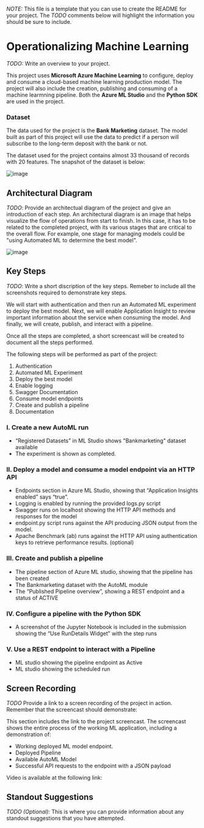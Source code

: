 *NOTE:* This file is a template that you can use to create the README for your project. The *TODO* comments below will highlight the information you should be sure to include.


# Operationalizing Machine Learning

*TODO:* Write an overview to your project.

This project uses **Microsoft Azure Machine Learning** to configure, deploy and consume a cloud-based machine learning production model.
The project will also include the creation, publishing and consuming of a machine learmning pipeline.
Both the **Azure ML Studio** and the **Python SDK** are used in the project. 

### Dataset

The data used for the project is the **Bank Marketing** dataset. 
The model built as part of this project will use the data to predict if a person will subscribe to the long-term deposit with the bank or not.

The dataset used for the project contains almost 33 thousand of records with 20 features.
The snapshot of the dataset is below: 

![image](https://user-images.githubusercontent.com/60096624/109403410-5a5a9900-7955-11eb-9812-c3806b9a8ffe.png)

## **Architectural Diagram**
*TODO*: Provide an architectual diagram of the project and give an introduction of each step. An architectural diagram is an image that helps visualize the flow of operations from start to finish. In this case, it has to be related to the completed project, with its various stages that are critical to the overall flow. For example, one stage for managing models could be "using Automated ML to determine the best model". 

![image](https://user-images.githubusercontent.com/60096624/112736915-53bc4300-8f4e-11eb-8637-06e2bb16b920.png)

## **Key Steps**
*TODO*: Write a short discription of the key steps. Remeber to include all the screenshots required to demonstrate key steps. 

We will start with authentication and then run an Automated ML experiment to deploy the best model.
Next, we will enable Application Insight to review important information about the service when consuming the model.
And finally, we will create, publish, and interact with a pipeline. 

Once all the steps are completed, a short screencast will be created to document all the steps performed.

The following steps will be performed as part of the project:

1.  Authentication
2.  Automated ML Experiment
3.  Deploy the best model
4.  Enable logging
5.  Swagger Documentation
6.  Consume model endpoints
7.  Create and publish a pipeline
8.  Documentation

### **I. Create a new AutoML run**

- “Registered Datasets” in ML Studio shows "Bankmarketing" dataset available
- The experiment is shown as completed.

### **II. Deploy a model and consume a model endpoint via an HTTP API**

- Endpoints section in Azure ML Studio, showing that “Application Insights enabled” says “true”.
- Logging is enabled by running the provided logs.py script
- Swagger runs on localhost showing the HTTP API methods and responses for the model
- endpoint.py script runs against the API producing JSON output from the model.
- Apache Benchmark (ab) runs against the HTTP API using authentication keys to retrieve performance results. (optional)

### **III. Create and publish a pipeline**

- The pipeline section of Azure ML studio, showing that the pipeline has been created
- The Bankmarketing dataset with the AutoML module
- The “Published Pipeline overview”, showing a REST endpoint and a status of ACTIVE

### **IV. Configure a pipeline with the Python SDK**

- A screenshot of the Jupyter Notebook is included in the submission showing the “Use RunDetails Widget” with the step runs

### **V. Use a REST endpoint to interact with a Pipeline**

- ML studio showing the pipeline endpoint as Active
- ML studio showing the scheduled run

## **Screen Recording**
*TODO* Provide a link to a screen recording of the project in action. Remember that the screencast should demonstrate:

This section includes the link to the project screencast. 
The screencast shows the entire process of the working ML application, including a demonstration of:

- Working deployed ML model endpoint.
- Deployed Pipeline
- Available AutoML Model
- Successful API requests to the endpoint with a JSON payload

Video is available at the following link:  <link>

## **Standout Suggestions**
*TODO (Optional):* This is where you can provide information about any standout suggestions that you have attempted.
